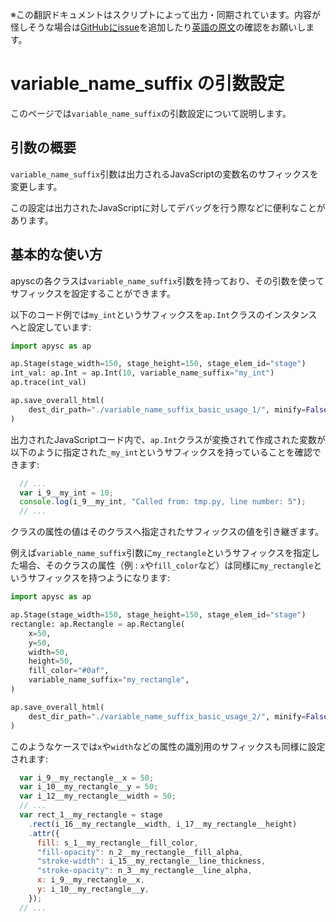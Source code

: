 <span class="inconspicuous-txt">※この翻訳ドキュメントはスクリプトによって出力・同期されています。内容が怪しそうな場合は<a href="https://github.com/simon-ritchie/apysc/issues" target="_blank">GitHubにissue</a>を追加したり[英語の原文](https://simon-ritchie.github.io/apysc/en/variable_name_suffix.html)の確認をお願いします。</span>

# variable_name_suffix の引数設定

このページでは`variable_name_suffix`の引数設定について説明します。

## 引数の概要

`variable_name_suffix`引数は出力されるJavaScriptの変数名のサフィックスを変更します。

この設定は出力されたJavaScriptに対してデバッグを行う際などに便利なことがあります。

## 基本的な使い方

apyscの各クラスは`variable_name_suffix`引数を持っており、その引数を使ってサフィックスを設定することができます。

以下のコード例では`my_int`というサフィックスを`ap.Int`クラスのインスタンスへと設定しています:

```py
import apysc as ap

ap.Stage(stage_width=150, stage_height=150, stage_elem_id="stage")
int_val: ap.Int = ap.Int(10, variable_name_suffix="my_int")
ap.trace(int_val)

ap.save_overall_html(
    dest_dir_path="./variable_name_suffix_basic_usage_1/", minify=False
)
```

出力されたJavaScriptコード内で、`ap.Int`クラスが変換されて作成された変数が以下のように指定された`_my_int`というサフィックスを持っていることを確認できます:

```js
  // ...
  var i_9__my_int = 10;
  console.log(i_9__my_int, "Called from: tmp.py, line number: 5");
  // ...
```

クラスの属性の値はそのクラスへ指定されたサフィックスの値を引き継ぎます。

例えば`variable_name_suffix`引数に`my_rectangle`というサフィックスを指定した場合、そのクラスの属性（例 : `x`や`fill_color`など）は同様に`my_rectangle`というサフィックスを持つようになります:

```py
import apysc as ap

ap.Stage(stage_width=150, stage_height=150, stage_elem_id="stage")
rectangle: ap.Rectangle = ap.Rectangle(
    x=50,
    y=50,
    width=50,
    height=50,
    fill_color="#0af",
    variable_name_suffix="my_rectangle",
)

ap.save_overall_html(
    dest_dir_path="./variable_name_suffix_basic_usage_2/", minify=False
)
```

このようなケースでは`x`や`width`などの属性の識別用のサフィックスも同様に設定されます:

```js
  var i_9__my_rectangle__x = 50;
  var i_10__my_rectangle__y = 50;
  var i_12__my_rectangle__width = 50;
  // ...
  var rect_1__my_rectangle = stage
    .rect(i_16__my_rectangle__width, i_17__my_rectangle__height)
    .attr({
      fill: s_1__my_rectangle__fill_color,
      "fill-opacity": n_2__my_rectangle__fill_alpha,
      "stroke-width": i_15__my_rectangle__line_thickness,
      "stroke-opacity": n_3__my_rectangle__line_alpha,
      x: i_9__my_rectangle__x,
      y: i_10__my_rectangle__y,
    });
  // ...
```